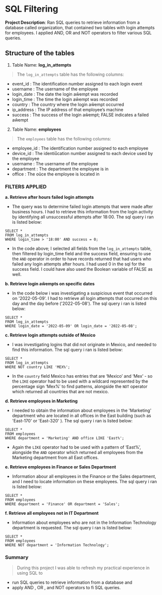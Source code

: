 # SQL Filtering 
__Project Description__: Ran SQL queries to retrieve information from a database called organization, that contained two tables with login attempts for employees. I applied AND, OR and NOT operators to filter various SQL queries. 

## **Structure of the tables**

 1. Table Name: **log_in_attempts**

>The `log_in_attempts` table has the following columns:
+ event_id : The identification number assigned to each login event
+ username : The username of the employee
+ login_date : The date the login aŵempt was recorded
+ login_time : The time the login aŵempt was recorded
+ country : The country where the login aŵempt occurred
+ ip_address : The IP address of that employee’s machine
+ success : The success of the login aŵempt; FALSE indicates a failed aŵempt

2. Table Name: **employees**

>The `employees` table has the following columns:
+ employee_id : The identification number assigned to each employee
+ device_id : The identiůcation number assigned to each device used by the employee
+ username : The username of the employee
+ department : The department the employee is in
+ office : The oũce the employee is located in

### FILTERS APPLIED

**a. Retrieve after hours failed login attempts**
+ The query was to determine failed login attempts that were made after business hours. I had to retrieve
this information from the login activity by identifying all unsuccessful attempts after 18:00. The sql
query i ran is listed below:
```
SELECT *
FROM log_in_attempts
WHERE login_time > '18:00' AND success = 0;
```
+ In the code above; I selected all fields from the `log_in_attempts` table, then filtered by login_time field
  and the success field, ensuring to use the `AND` operator in order to have records returned that had users who failed
  any login attempts after hours. I had used 0 in the sql for the success field. I could have also used the
  Boolean variable of FALSE as well.

**b. Retrieve login aŵempts on specific dates**
+ In the code below i was investigating a suspicious event that occurred on '2022-05-09'. I had to retrieve all login
attempts that occurred on this day and the day before ('2022-05-08'). The sql query i ran is listed below:
```
SELECT *
FROM log_in_attempts
WHERE login_date = '2022-05-09' OR login_date = '2022-05-08';
```

**c. Retrieve login attempts outside of Mexico**
+ I was investigating logins that did not originate in Mexico, and needed to find this information.
The sql query i ran is listed below:
```
SELECT *
FROM log_in_attempts
WHERE NOT country LIKE 'MEX%';
```
+ In the `country` field Mexico has entries that are ‘Mexico’ and ‘Mex’ - so the `LIKE` operator had to be
used with a wildcard represented by the percentage sign ‘Mex%’ to find patterns, alongside the `NOT`
operator which returned all countries that are not mexico.

**d. Retrieve employees in Marketing**
+ I needed to obtain the information about employees in the 'Marketing' department who are located in all
  offices in the East building (such as 'East-170' or 'East-320' ). The sql query i ran is listed below:
```
SELECT *
FROM employees
WHERE department = 'Marketing' AND office LIKE 'East%';
```
+ Again the `LIKE` operator had to be used with a pattern of ‘East%’, alongside the `AND` operator which
returned all employees from the Marketing department from all East offices.

**e. Retrieve employees in Finance or Sales Department**
+ Information abour all employees in the Finance or the Sales department, and I need to locate information
  on these employees. The sql query i ran is listed below:
```
SELECT *
FROM employees
WHERE department = 'Finance' OR department = 'Sales';
```

**f. Retrieve all employees not in IT Department**
+ Information about employees who are not in the Information Technology department is requested.
  The sql query i ran is listed below:
```
SELECT *
FROM employees
WHERE NOT department = 'Information Technology';
```

### Summary
>During this project I was able to refresh my practical experience in using SQL to
+ run SQL queries to retrieve information from a database and
+ apply AND , OR , and NOT operators to fi SQL queries.































